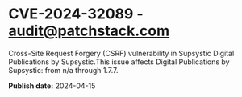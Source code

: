 # CVE-2024-32089 - audit@patchstack.com

Cross-Site Request Forgery (CSRF) vulnerability in Supsystic Digital Publications by Supsystic.This issue affects Digital Publications by Supsystic: from n/a through 1.7.7.



**Publish date:** 2024-04-15
